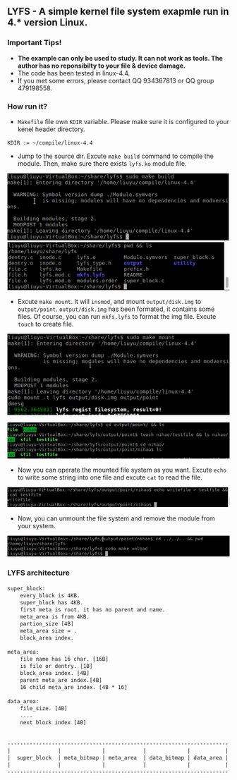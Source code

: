 ## LYFS - A simple kernel file system exapmle run in 4.* version Linux.
### Important Tips!
- **The example can only be used to study. It can not work as tools. The author has no reponsibilty to your file & device damage.**
- The code has been tested in linux-4.4.
- If you met some errors, please contact QQ 934367813 or QQ group 479198558.

### How run it?
- `Makefile` file own `KDIR` variable. Please make sure it is configured to your kenel header directory.

```
KDIR := ~/compile/linux-4.4
```

- Jump to the source dir. Excute `make build` command to compile the module. Then, make sure there exists `lyfs.ko` module file.

![](https://github.com/iDalink/lyfs/blob/master/img/%EF%BC%92%E7%BC%96%E8%AF%91.png?raw=true)
![](https://github.com/iDalink/lyfs/blob/master/img/1%E8%BF%9B%E5%85%A5%E7%9B%AE%E5%BD%95.png?raw=true)

- Excute `make mount`. It will `insmod`, and mount `output/disk.img` to `output/point`. `output/disk.img` has been formated, it contains some files. Of course, you can run `mkfs.lyfs` to format the img file. Excute `touch` to create file.

![](https://github.com/iDalink/lyfs/blob/master/img/%EF%BC%93%E5%AE%89%E8%A3%85%E5%B9%B6%E6%8C%82%E8%BD%BD.png?raw=true)

![](https://github.com/iDalink/lyfs/blob/master/img/%EF%BC%94%E8%BF%9B%E5%85%A5%E5%AD%90%E7%9B%AE%E5%BD%95.png?raw=true)

- Now you can operate the mounted file system as you want.  Excute `echo` to write some string into one file and excute `cat` to read the file. 

![](https://github.com/iDalink/lyfs/blob/master/img/%EF%BC%95%E8%AF%BB%E5%86%99%E6%96%87%E4%BB%B6.png?raw=true)

- Now, you can unmount the file system and remove the module from your system.

![](https://github.com/iDalink/lyfs/blob/master/img/%EF%BC%96%E5%8F%96%E6%B6%88%E6%8C%82%E8%BD%BD%E5%B9%B6%E5%8D%B8%E8%BD%BD.png?raw=true)

### LYFS architecture

```
super_block:
	every_block is 4KB.
	super_block has 4KB.
	first meta is root. it has no parent and name.
	meta_area is from 4KB.
	partion_size [4B]
	meta_area size = .
	block_area index.

meta_area:
	file name has 16 char. [16B]
	is file or dentry. [1B]
	block_area index. [4B]
	parent meta_are index.[4B]
	16 child meta_are index. [4B * 16]

data_area:
	file_size. [4B]
	....
	next block index [4B]


----------------------------------------------------------------------
|				|			  |			   |			 |			 |
|  super_block	| meta_bitmap |	meta_area  | data_bitmap | data_area |
|				|		 	  |			   |			 |			 |
----------------------------------------------------------------------

```
